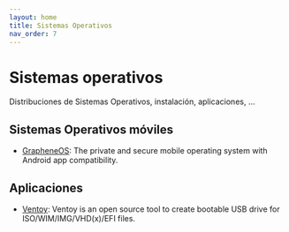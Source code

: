 ```yaml
---
layout: home
title: Sistemas Operativos
nav_order: 7
---
```


# Sistemas operativos

Distribuciones de Sistemas Operativos, instalación, aplicaciones, ...

## Sistemas Operativos móviles

* [GrapheneOS](https://grapheneos.org/): The private and secure mobile operating system with Android app compatibility. 

## Aplicaciones

* [Ventoy](https://www.ventoy.net/en/index.html): Ventoy is an open source tool to create bootable USB drive for ISO/WIM/IMG/VHD(x)/EFI files. 
